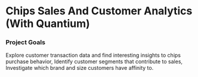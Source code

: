 # Chips Sales And Customer Analytics (With Quantium)
### Project Goals
Explore customer transaction data and find interesting insights to chips purchase behavior,
Identify customer segments that contribute to sales,
Investigate which brand and size customers have affinity to.
